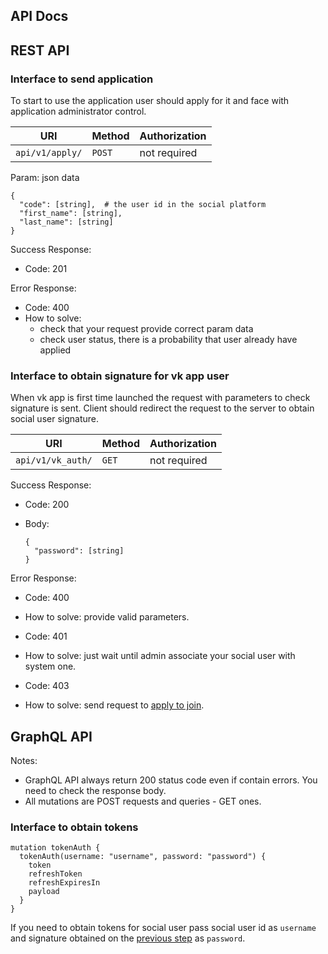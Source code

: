 ## API Docs

## REST API
### Interface to send application
To start to use the application user should apply for it and face with application administrator control.

| URI             | Method  | Authorization |
|-----------------|---------|---------------|
|`api/v1/apply/`  | `POST`  | not required  |

Param: json data
```
{
  "code": [string],  # the user id in the social platform
  "first_name": [string],
  "last_name": [string]
}
```

Success Response:
* Code: 201

Error Response:
* Code: 400
* How to solve:
    - check that your request provide correct param data
    - check user status, there is a probability that user already have applied
    
### Interface to obtain signature for vk app user
When vk app is first time launched the request with parameters to check signature is sent.
Client should redirect the request to the server to obtain social user signature.

| URI               | Method  | Authorization |
|-------------------|---------|---------------|
|`api/v1/vk_auth/`  | `GET`   | not required  |

Success Response:
* Code: 200
* Body:

    ```
    {
      "password": [string]
    }
    ```

Error Response:
* Code: 400
* How to solve: provide valid parameters.

* Code: 401
* How to solve: just wait until admin associate your social user with system one.

* Code: 403
* How to solve: send request to [apply to join](interface-to-send-application).


## GraphQL API
Notes: 
- GraphQL API always return 200 status code even if contain errors. You need to check the response body.
- All mutations are POST requests and queries - GET ones.

### Interface to obtain tokens

```
mutation tokenAuth {
  tokenAuth(username: "username", password: "password") {
    token
    refreshToken
    refreshExpiresIn
    payload
  }
}
```
If you need to obtain tokens for social user pass social user id as `username` and
signature obtained on the [previous step](interface-to-obtain-signature-for-vk-app-user) 
as `password`.
